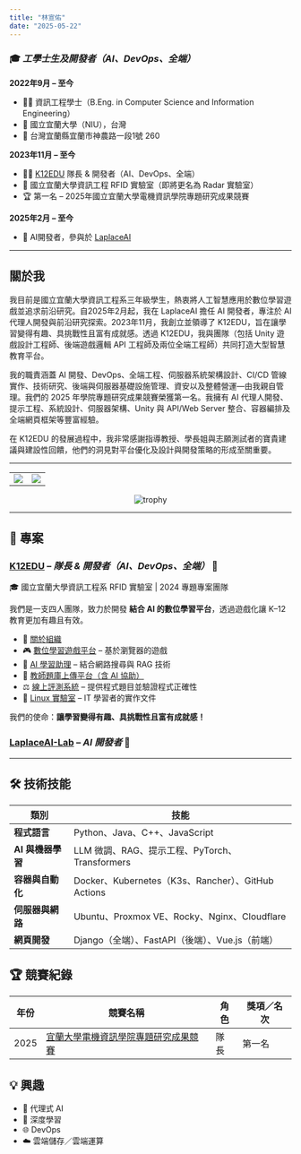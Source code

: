 ```yaml
---
title: "林宣佑"
date: "2025-05-22"
---
```


### 🎓 *工學士生及開發者（AI、DevOps、全端）*  
**2022年9月 – 至今**  
+ 👨‍🎓 資訊工程學士（B.Eng. in Computer Science and Information Engineering）  
+ 🏫 國立宜蘭大學（NIU），台灣  
+ 📍 台灣宜蘭縣宜蘭市神農路一段1號 260  

**2023年11月 – 至今**  
+ 🧑‍💻 [K12EDU](https://github.com/k12edu) 隊長 & 開發者（AI、DevOps、全端）  
+ 🥼 國立宜蘭大學資訊工程 RFID 實驗室（即將更名為 Radar 實驗室） 
+ 🏆 第一名 – 2025年國立宜蘭大學電機資訊學院專題研究成果競賽  

**2025年2月 – 至今**  
+ 🧠 AI開發者，參與於 [LaplaceAI](https://laplaceai.co/)  

---

## 關於我  
我目前是國立宜蘭大學資訊工程系三年級學生，熱衷將人工智慧應用於數位學習遊戲並追求前沿研究。自2025年2月起，我在 LaplaceAI 擔任 AI 開發者，專注於 AI 代理人開發與前沿研究探索。2023年11月，我創立並領導了 K12EDU，旨在讓學習變得有趣、具挑戰性且富有成就感。透過 K12EDU，我與團隊（包括 Unity 遊戲設計工程師、後端遊戲邏輯 API 工程師及兩位全端工程師）共同打造大型智慧教育平台。

我的職責涵蓋 AI 開發、DevOps、全端工程、伺服器系統架構設計、CI/CD 管線實作、技術研究、後端與伺服器基礎設施管理、資安以及整體營運—由我親自管理。我們的 2025 年學院專題研究成果競賽榮獲第一名。我擁有 AI 代理人開發、提示工程、系統設計、伺服器架構、Unity 與 API/Web Server 整合、容器編排及全端網頁框架等豐富經驗。

在 K12EDU 的發展過程中，我非常感謝指導教授、學長姐與志願測試者的寶貴建議與建設性回饋，他們的洞見對平台優化及設計與開發策略的形成至關重要。

---

<table>
  <tr>
    <td>
      <img src="https://github-readme-stats.vercel.app/api?username=TsukiSama9292&show_icons=true&theme=gruvbox&hide_border=true" />
    </td>
    <td>
      <img src="https://github-readme-stats.vercel.app/api/top-langs/?username=TsukiSama9292&layout=compact&theme=gruvbox&hide_border=true" />
    </td>
  </tr>
</table>

<p align="center">
  <img src="https://github-profile-trophy.vercel.app/?username=TsukiSama9292&theme=gruvbox&row=1&column=7" alt="trophy" />
</p>

---

## 💼 專案

### [K12EDU](https://github.com/k12edu) – *隊長 & 開發者（AI、DevOps、全端）* 🚀  
🎓 國立宜蘭大學資訊工程系 RFID 實驗室 | 2024 專題專案團隊  

我們是一支四人團隊，致力於開發 **結合 AI 的數位學習平台**，透過遊戲化讓 K–12 教育更加有趣且有效。

- 🔗 [關於組織](https://www.k12edu.uk)  
- 🎮 [數位學習遊戲平台](https://game.k12edu.uk) – 基於瀏覽器的遊戲  
- 🤖 [AI 學習助理](https://ai.k12edu.uk/) – 結合網路搜尋與 RAG 技術  
- 📝 [教師題庫上傳平台（含 AI 協助）](https://teacher.k12edu.uk/)  
- ⚖️ [線上評測系統](https://judge.k12edu.uk/) – 提供程式題目並驗證程式正確性  
- 🐧 [Linux 實驗室](https://linux-lab.k12edu.uk/#/) – IT 學習者的實作文件  

我們的使命：**讓學習變得有趣、具挑戰性且富有成就感！**

### [LaplaceAI-Lab](https://github.com/LaplaceAI-Lab) – *AI 開發者* 🚀

---

## 🛠️ 技術技能

| 類別                       | 技能                                                             |
| -------------------------- | ---------------------------------------------------------------- |
| **程式語言**               | Python、Java、C++、JavaScript                                     |
| **AI 與機器學習**          | LLM 微調、RAG、提示工程、PyTorch、Transformers                   |
| **容器與自動化**           | Docker、Kubernetes（K3s、Rancher）、GitHub Actions               |
| **伺服器與網路**           | Ubuntu、Proxmox VE、Rocky、Nginx、Cloudflare                      |
| **網頁開發**               | Django（全端）、FastAPI（後端）、Vue.js（前端）                  |


## 🏆 競賽紀錄

| 年份 | 競賽名稱                                                                              | 角色         | 獎項／名次     |
| ---- | ------------------------------------------------------------------------------------- | ------------ | -------------- |
| 2025 | [宜蘭大學電機資訊學院專題研究成果競賽](https://raw.githubusercontent.com/TsukiSama9292/OpenData/refs/heads/main/images/Certificates_and_Diplomas/College_of_Electrical_Engineering_and_Computer_Science_Capstone_Project_Exhibition.png) | 隊長     | 第一名         |


## 💡 興趣  
+ 🎯 代理式 AI  
+ 🧠 深度學習  
+ 🌐 DevOps  
+ ☁️ 雲端儲存／雲端運算  
